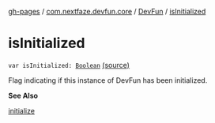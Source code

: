 [gh-pages](../../index.md) / [com.nextfaze.devfun.core](../index.md) / [DevFun](index.md) / [isInitialized](./is-initialized.md)

# isInitialized

`var isInitialized: `[`Boolean`](https://kotlinlang.org/api/latest/jvm/stdlib/kotlin/-boolean/index.html) [(source)](https://github.com/NextFaze/dev-fun/tree/master/devfun/src/main/java/com/nextfaze/devfun/core/DevFun.kt#L275)

Flag indicating if this instance of DevFun has been initialized.

**See Also**

[initialize](initialize.md)

